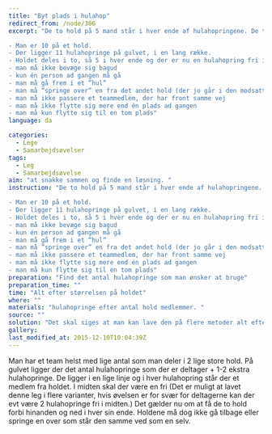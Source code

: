 ```yaml
---
title: "Byt plads i hulahop"
redirect_from: /node/306
excerpt: "De to hold på 5 mand står i hver ende af hulahopringene. De to hold står med front mod hinanden. Reglerne under skal følges for at opgaven kan løses.

- Man er 10 på et hold.
- Der ligger 11 hulahopringe på gulvet, i en lang række.
- Holdet deles i to, så 5 i hver ende og der er nu en hulahopring fri i midten.
- man må ikke bevæge sig bagud
- kun én person ad gangen må gå
- man må gå frem i et ”hul”
- man må ”springe over” en fra det andet hold (der jo går i den modsatte retning)
- man må ikke passere et teammedlem, der har front samme vej
- man må ikke flytte sig mere end én plads ad gangen
- man må kun flytte sig til en tom plads"
language: da

categories:
  - Lege
  - Samarbejdsøvelser
tags:
  - Leg
  - Samarbejdsøvelse
aim: "at snakke sammen og finde en løsning. "
instruction: "De to hold på 5 mand står i hver ende af hulahopringene. De to hold står med front mod hinanden. Reglerne under skal følges for at opgaven kan løses.

- Man er 10 på et hold.
- Der ligger 11 hulahopringe på gulvet, i en lang række.
- Holdet deles i to, så 5 i hver ende og der er nu en hulahopring fri i midten.
- man må ikke bevæge sig bagud
- kun én person ad gangen må gå
- man må gå frem i et ”hul”
- man må ”springe over” en fra det andet hold (der jo går i den modsatte retning)
- man må ikke passere et teammedlem, der har front samme vej
- man må ikke flytte sig mere end én plads ad gangen
- man må kun flytte sig til en tom plads"
preparation: "Find det antal hulahopringe som man ønsker at bruge"
preparation_time: ""
time: "Alt efter størrelsen på holdet"
where: ""
materials: "hulahopringe efter antal hold medlemmer. "
source: ""
solution: "Det skal siges at man kan lave den på flere metoder alt efter antal deltagere og frie hulahopringe. Der er vedhæftet en løsning på 10 deltagere med en fri hulahop i midten. "
gallery:
last_modified_at: 2015-12-10T10:04:39Z
---
```

Man har et team helst med lige antal som man deler i 2 lige store hold. På gulvet ligger der det antal hulahopringe som der er deltager + 1-2 ekstra hulahopringe. De ligger i en lige linje og i hver hulahopring står der et medlem fra holdet. I midten skal der være en fri (Det er muligt at lavet denne leg i flere varianter, hvis øvelsen er for svær for deltagerne kan der evt være 2 hulahopringe fri i midten.) Det gælder nu om at få de to hold forbi hinanden og ned i hver sin ende. Holdene må dog ikke gå tilbage eller springe en over som står den samme ved som en selv.
